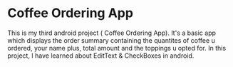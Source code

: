 # Coffee Ordering App
This is my third android project ( Coffee Ordering App). It's a basic app which displays the order summary containing the quantites of coffee u ordered, your name plus, total amount and the toppings u opted for. 
In this project, I have learned about EditText & CheckBoxes in android.
